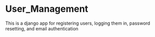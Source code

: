 # User_Management
This is a django app for registering users, logging them in, password resetting, and email authentication
